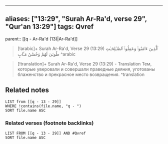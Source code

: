 
---
aliases: ["13:29", "Surah Ar-Ra'd, verse 29", "Qur'an 13:29"]
tags: Qvref
---

parent:: [[q - Ar-Ra'd (13)|Ar-Ra'd]]

> [!arabic]+ Surah Ar-Ra'd, Verse 29 (13:29)
> <span class="quran-arabic">ٱلَّذِينَ ءَامَنُوا۟ وَعَمِلُوا۟ ٱلصَّـٰلِحَـٰتِ طُوبَىٰ لَهُمْ وَحُسْنُ مَـَٔابٍ</span>
^arabic

> [!translation]+ Surah Ar-Ra'd, Verse 29 (13:29) - Translation
> Тем, которые уверовали и совершали праведные деяния, уготованы блаженство и прекрасное место возвращения.
^translation



## Related notes
```dataview
LIST from [[q - 13 - 29]]
WHERE !contains(file.name, "q - ")
SORT file.name ASC
```

### Related verses (footnote backlinks)
```dataview
LIST FROM [[q - 13 - 29]] AND #Qvref
SORT file.name ASC
```

